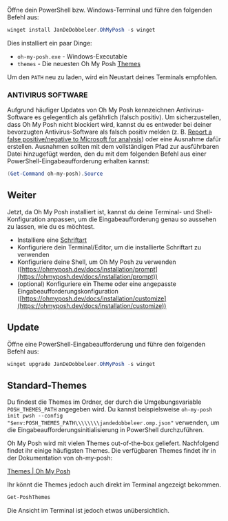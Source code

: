 
Öffne dein PowerShell bzw. Windows-Terminal und führe den folgenden Befehl aus:

```powershell
winget install JanDeDobbeleer.OhMyPosh -s winget
```

Dies installiert ein paar Dinge:

- `oh-my-posh.exe` - Windows-Executable
- `themes` - Die neuesten Oh My Posh [Themes](https://ohmyposh.dev/docs/themes)

Um den `PATH` neu zu laden, wird ein Neustart deines Terminals empfohlen.

### ANTIVIRUS SOFTWARE

Aufgrund häufiger Updates von Oh My Posh kennzeichnen Antivirus-Software es gelegentlich als gefährlich (falsch positiv). Um sicherzustellen, dass Oh My Posh nicht blockiert wird, kannst du es entweder bei deiner bevorzugten Antivirus-Software als falsch positiv melden (z. B. [Report a false positive/negative to Microsoft for analysis](https://docs.microsoft.com/en-us/microsoft-365/security/defender/m365d-autoir-report-false-positives-negatives#report-a-false-positivenegative-to-microsoft-for-analysis)) oder eine Ausnahme dafür erstellen. Ausnahmen sollten mit dem vollständigen Pfad zur ausführbaren Datei hinzugefügt werden, den du mit dem folgenden Befehl aus einer PowerShell-Eingabeaufforderung erhalten kannst:

```powershell
(Get-Command oh-my-posh).Source
```

## Weiter

Jetzt, da Oh My Posh installiert ist, kannst du deine Terminal- und Shell-Konfiguration anpassen, um die Eingabeaufforderung genau so aussehen zu lassen, wie du es möchtest.

- Installiere eine [Schriftart](https://ohmyposh.dev/docs/installation/fonts)
- Konfiguriere dein Terminal/Editor, um die installierte Schriftart zu verwenden
- Konfiguriere deine Shell, um Oh My Posh zu verwenden ([https://ohmyposh.dev/docs/installation/prompt](https://ohmyposh.dev/docs/installation/prompt))
- (optional) Konfiguriere ein Theme oder eine angepasste Eingabeaufforderungskonfiguration ([https://ohmyposh.dev/docs/installation/customize](https://ohmyposh.dev/docs/installation/customize))

## Update

Öffne eine PowerShell-Eingabeaufforderung und führe den folgenden Befehl aus:

```powershell
winget upgrade JanDeDobbeleer.OhMyPosh -s winget
```

## Standard-Themes

Du findest die Themes im Ordner, der durch die Umgebungsvariable `POSH_THEMES_PATH` angegeben wird. Du kannst beispielsweise `oh-my-posh init pwsh --config "$env:POSH_THEMES_PATH\\\\\\\\jandedobbeleer.omp.json"` verwenden, um die Eingabeaufforderungsinitialisierung in PowerShell durchzuführen.

Oh My Posh wird mit vielen Themes out-of-the-box geliefert. Nachfolgend findet ihr einige häufigsten Themes. Die verfügbaren Themes findet ihr in der Dokumentation von oh-my-posh:

[Themes | Oh My Posh](https://ohmyposh.dev/docs/themes)

Ihr könnt die Themes jedoch auch direkt im Terminal angezeigt bekommen.

```powershell
Get-PoshThemes
```

Die Ansicht im Terminal ist jedoch etwas unübersichtlich.